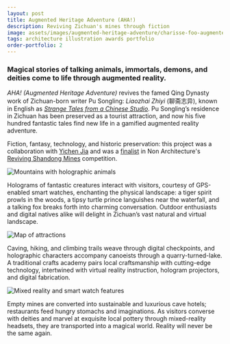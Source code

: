 ```yaml
---
layout: post
title: Augmented Heritage Adventure (AHA!)
description: Reviving Zichuan's mines through fiction
image: assets/images/augmented-heritage-adventure/charisse-foo-augmented-heritage-adventure-01-header.jpg
tags: architecture illustration awards portfolio
order-portfolio: 2
---
```


### Magical stories of talking animals, immortals, demons, and deities come to life through augmented reality.

_AHA! (Augmented Heritage Adventure)_ revives the famed Qing Dynasty work of Zichuan-born writer Pu Songling: _Liaozhai Zhiyi_ (聊斋志异), known in English as [_Strange Tales from a Chinese Studio_](https://en.wikipedia.org/wiki/Strange_Stories_from_a_Chinese_Studio). Pu Songling’s residence in Zichuan has been preserved as a tourist attraction, and now his five hundred fantastic tales find new life in a gamified augmented reality adventure.

Fiction, fantasy, technology, and historic preservation: this project was a collaboration with [Yichen Jia](https://yichenjia.github.io) and was a [finalist](https://www.nonarchitecture.eu/2021/03/13/aha-augmented-heritage-adventure/) in Non Architecture's [Reviving Shandong Mines](https://www.nonarchitecture.eu/reviving/) competition.

<span class="image fit"><img src="{% link assets/images/augmented-heritage-adventure/charisse-foo-augmented-heritage-adventure-01.jpg %}" alt="Mountains with holographic animals" /></span>

Holograms of fantastic creatures interact with visitors, courtesy of GPS-enabled smart watches, enchanting the physical landscape: a tiger spirit prowls in the woods, a tipsy turtle prince languishes near the waterfall, and a talking fox breaks forth into charming conversation. Outdoor enthusiasts and digital natives alike will delight in Zichuan’s vast natural and virtual landscape.

<span class="image fit"><img src="{% link assets/images/augmented-heritage-adventure/charisse-foo-augmented-heritage-adventure-02.jpg %}" alt="Map of attractions" /></span>

Caving, hiking, and climbing trails weave through digital checkpoints, and holographic characters accompany canoeists through a quarry-turned-lake. A traditional crafts academy pairs local craftsmanship with cutting-edge technology, intertwined with virtual reality instruction, hologram projectors, and digital fabrication.

<span class="image fit"><img src="{% link assets/images/augmented-heritage-adventure/charisse-foo-augmented-heritage-adventure-03.jpg %}" alt="Mixed reality and smart watch features" /></span>

Empty mines are converted into sustainable and luxurious cave hotels; restaurants feed hungry stomachs and imaginations. As visitors converse with deities and marvel at exquisite local pottery through mixed-reality headsets, they are transported into a magical world. Reality will never be the same again.
